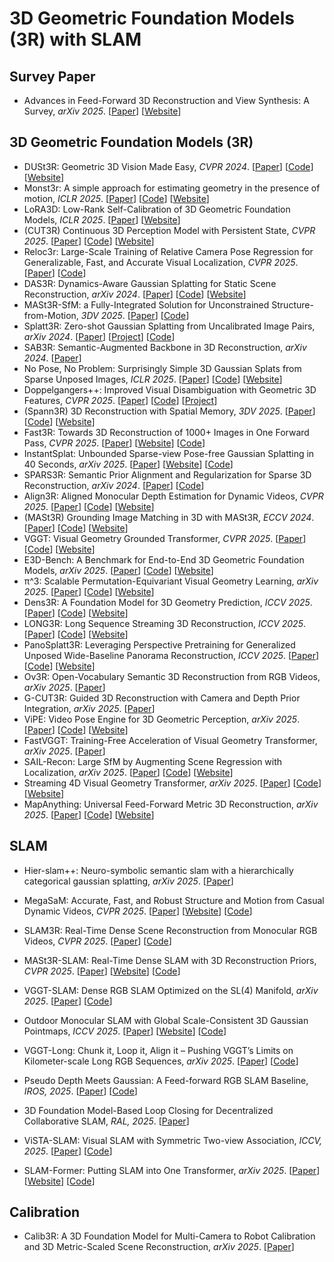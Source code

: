 # 3D Geometric Foundation Models (3R) with SLAM

## Survey Paper

- Advances in Feed-Forward 3D Reconstruction and View Synthesis: A Survey, *arXiv 2025*. [[Paper](https://arxiv.org/pdf/2507.14501)] [[Website](https://fnzhan.com/projects/Feed-Forward-3D/)]

## 3D Geometric Foundation Models (3R)

- DUSt3R: Geometric 3D Vision Made Easy, *CVPR 2024*. [[Paper](https://openaccess.thecvf.com/content/CVPR2024/papers/Wang_DUSt3R_Geometric_3D_Vision_Made_Easy_CVPR_2024_paper.pdf)] [[Code](https://github.com/naver/dust3r)] [[Website](https://dust3r.europe.naverlabs.com/)]
- Monst3r: A simple approach for estimating geometry in the presence of motion, *ICLR 2025*. [[Paper](https://arxiv.org/pdf/2410.03825)] [[Code](https://github.com/Junyi42/monst3r)] [[Website](https://monst3r-project.github.io/)]
- LoRA3D: Low-Rank Self-Calibration of 3D Geometric Foundation Models, *ICLR 2025*. [[Paper](https://arxiv.org/pdf/2412.07746)] [[Website](https://520xyxyzq.github.io/lora3d/)]
- (CUT3R) Continuous 3D Perception Model with Persistent State, *CVPR 2025*. [[Paper](https://arxiv.org/pdf/2501.12387)] [[Code](https://github.com/CUT3R/CUT3R)] [[Website](https://cut3r.github.io/)]
- Reloc3r: Large-Scale Training of Relative Camera Pose Regression for Generalizable, Fast, and Accurate Visual Localization, *CVPR 2025*. [[Paper](https://arxiv.org/pdf/2412.08376)] [[Code](https://github.com/ffrivera0/reloc3r)]
- DAS3R: Dynamics-Aware Gaussian Splatting for Static Scene Reconstruction, *arXiv 2024*. [[Paper](https://arxiv.org/pdf/2412.19584)] [[Code](https://github.com/kai422/das3r)] [[Website](https://kai422.github.io/DAS3R/)]
- MASt3R-SfM: a Fully-Integrated Solution for Unconstrained Structure-from-Motion, *3DV 2025*. [[Paper](https://arxiv.org/pdf/2409.19152)] [[Code](https://github.com/naver/mast3r/tree/mast3r_sfm)]
- Splatt3R: Zero-shot Gaussian Splatting from Uncalibrated Image Pairs, *arXiv 2024*. [[Paper](https://arxiv.org/pdf/2408.13912)] [[Project](https://splatt3r.active.vision/)] [[Code](https://github.com/btsmart/splatt3r)]
- SAB3R: Semantic-Augmented Backbone in 3D Reconstruction, *arXiv 2024*. [[Paper](https://tianx-ia.github.io/Semantic_Augmented_3D_Foundation_Models.pdf)]
- No Pose, No Problem: Surprisingly Simple 3D Gaussian Splats from Sparse Unposed Images, *ICLR 2025*. [[Paper](https://arxiv.org/pdf/2410.24207)] [[Code](https://github.com/cvg/NoPoSplat)] [[Website](https://noposplat.github.io/)]
- Doppelgangers++: Improved Visual Disambiguation with Geometric 3D Features, *CVPR 2025*. [[Paper](https://arxiv.org/pdf/2412.05826)] [[Code](https://github.com/doppelgangers25/doppelgangers-plusplus)] [[Project](https://doppelgangers25.github.io/doppelgangers_plusplus/)]
- (Spann3R) 3D Reconstruction with Spatial Memory, *3DV 2025*. [[Paper](https://arxiv.org/pdf/2408.16061)] [[Code](https://github.com/HengyiWang/spann3r)] [[Website](https://hengyiwang.github.io/projects/spanner)]
- Fast3R: Towards 3D Reconstruction of 1000+ Images in One Forward Pass, *CVPR 2025*. [[Paper](https://arxiv.org/pdf/2501.13928)] [[Website](https://fast3r-3d.github.io/)] [[Code](https://github.com/facebookresearch/fast3r)]
- InstantSplat: Unbounded Sparse-view Pose-free Gaussian Splatting in 40 Seconds, *arXiv 2025*. [[Paper](https://generative-vision.github.io/workshop-CVPR-24/papers/11.pdf)] [[Website](https://instantsplat.github.io/)] [[Code](https://github.com/NVlabs/InstantSplat)]
- SPARS3R: Semantic Prior Alignment and Regularization for Sparse 3D Reconstruction, *arXiv 2024*. [[Paper](https://arxiv.org/pdf/2411.12592)] [[Code](https://github.com/snldmt/SPARS3R)]
- Align3R: Aligned Monocular Depth Estimation for Dynamic Videos, *CVPR 2025*. [[Paper](https://arxiv.org/pdf/2412.03079)] [[Code](https://github.com/jiah-cloud/Align3R)] [[Website](https://igl-hkust.github.io/Align3R.github.io/)]
- (MASt3R) Grounding Image Matching in 3D with MASt3R, *ECCV 2024*. [[Paper](https://arxiv.org/pdf/2406.09756)] [[Code](https://github.com/naver/mast3r)] [[Website](https://europe.naverlabs.com/blog/mast3r-matching-and-stereo-3d-reconstruction/)]
- VGGT: Visual Geometry Grounded Transformer, *CVPR 2025*. [[Paper](https://arxiv.org/pdf/2503.11651)] [[Code](https://github.com/facebookresearch/vggt)] [[Website](https://vgg-t.github.io/)]
- E3D-Bench: A Benchmark for End-to-End 3D Geometric Foundation Models, *arXiv 2025*. [[Paper](https://arxiv.org/pdf/2506.01933)] [[Code](https://github.com/VITA-Group/E3D-Bench)] [[Website](https://e3dbench.github.io/)]
- π^3: Scalable Permutation-Equivariant Visual Geometry Learning, *arXiv 2025*. [[Paper](https://arxiv.org/abs/2507.13347)] [[Code](https://github.com/yyfz/Pi3?tab=readme-ov-file)] [[Website](https://yyfz.github.io/pi3/)]
- Dens3R: A Foundation Model for 3D Geometry Prediction, *ICCV 2025*. [[Paper](https://arxiv.org/pdf/2507.16290v1)] [[Code](https://github.com/G-1nOnly/Dens3R)] [[Website](https://g-1nonly.github.io/Dens3R/)]
- LONG3R: Long Sequence Streaming 3D Reconstruction, *ICCV 2025*. [[Paper](https://arxiv.org/pdf/2507.18255)] [[Code](https://github.com/zgchen33/LONG3R/)] [[Website](https://zgchen33.github.io/LONG3R/)]
- PanoSplatt3R: Leveraging Perspective Pretraining for Generalized Unposed Wide-Baseline Panorama Reconstruction, *ICCV 2025*. [[Paper](https://arxiv.org/pdf/2507.21960)] [[Code]()] [[Website](https://npucvr.github.io/PanoSplatt3R/)]
- Ov3R: Open-Vocabulary Semantic 3D Reconstruction from RGB Videos, *arXiv 2025*. [[Paper](https://arxiv.org/pdf/2507.22052)]
- G-CUT3R: Guided 3D Reconstruction with Camera and Depth Prior Integration, *arXiv 2025*. [[Paper](https://arxiv.org/pdf/2508.11379)]
- ViPE: Video Pose Engine for 3D Geometric Perception, *arXiv 2025*. [[Paper](https://arxiv.org/pdf/2508.10934)] [[Code](https://github.com/nv-tlabs/vipe)] [[Website](https://research.nvidia.com/labs/toronto-ai/vipe/)]
- FastVGGT: Training-Free Acceleration of Visual Geometry Transformer, *arXiv 2025*. [[Paper](https://arxiv.org/pdf/2509.02560)]
- SAIL-Recon: Large SfM by Augmenting Scene Regression with Localization, *arXiv 2025*. [[Paper](https://arxiv.org/pdf/2508.17972)] [[Code](https://github.com/HKUST-SAIL/sail-recon)] [[Website](https://hkust-sail.github.io/sail-recon/)]
- Streaming 4D Visual Geometry Transformer, *arXiv 2025*. [[Paper](https://arxiv.org/pdf/2507.11539)] [[Code](https://github.com/wzzheng/StreamVGGT)] [[Website](https://wzzheng.net/StreamVGGT/)]
- MapAnything: Universal Feed-Forward Metric 3D Reconstruction, *arXiv 2025*. [[Paper](https://arxiv.org/pdf/2509.13414)] [[Code](https://github.com/facebookresearch/map-anything)] [[Website](https://map-anything.github.io/)]


## SLAM

- Hier-slam++: Neuro-symbolic semantic slam with a hierarchically categorical gaussian splatting, *arXiv 2025*. [[Paper](https://arxiv.org/pdf/2502.14931)]

- MegaSaM: Accurate, Fast, and Robust Structure and Motion from Casual Dynamic Videos, *CVPR 2025*. [[Paper](https://arxiv.org/pdf/2412.04463)] [[Website](https://mega-sam.github.io/)] [[Code](https://github.com/mega-sam/mega-sam)]
- SLAM3R: Real-Time Dense Scene Reconstruction from Monocular RGB Videos, *CVPR 2025*. [[Paper](https://arxiv.org/pdf/2412.09401)] [[Code](https://github.com/PKU-VCL-3DV/SLAM3R)]
- MASt3R-SLAM: Real-Time Dense SLAM with 3D Reconstruction Priors, *CVPR 2025*. [[Paper](https://arxiv.org/pdf/2412.12392)] [[Website](https://edexheim.github.io/mast3r-slam/)] [[Code](https://github.com/rmurai0610/MASt3R-SLAM)]
- VGGT-SLAM: Dense RGB SLAM Optimized on the SL(4) Manifold, *arXiv 2025*. [[Paper](https://arxiv.org/pdf/2505.12549)] [[Code](https://github.com/MIT-SPARK/VGGT-SLAM)]
- Outdoor Monocular SLAM with Global Scale-Consistent 3D Gaussian Pointmaps, *ICCV 2025*. [[Paper](https://arxiv.org/pdf/2507.03737)] [[Website](https://3dagentworld.github.io/S3PO-GS/)] [[Code](https://github.com/3DAgentWorld/S3PO-GS)]
- VGGT-Long: Chunk it, Loop it, Align it – Pushing VGGT’s Limits on Kilometer-scale Long RGB Sequences, *arXiv 2025*. [[Paper](https://arxiv.org/pdf/2507.16443)] [[Code](https://github.com/DengKaiCQ/VGGT-Long)]
- Pseudo Depth Meets Gaussian: A Feed-forward RGB SLAM Baseline, *IROS, 2025*. [[Paper](https://arxiv.org/pdf/2508.04597)] [[Code](https://github.com/wangyr22/DepthGS)]
- 3D Foundation Model-Based Loop Closing for Decentralized Collaborative SLAM, *RAL, 2025*. [[Paper](https://ieeexplore.ieee.org/document/11159173)]
- ViSTA-SLAM: Visual SLAM with Symmetric Two-view Association, *ICCV, 2025*. [[Paper](https://arxiv.org/pdf/2509.01584)] [[Code](https://github.com/zhangganlin/vista-slam)]
- SLAM-Former: Putting SLAM into One Transformer, *arXiv 2025*. [[Paper](https://arxiv.org/pdf/2509.16909)] [[Website](https://tsinghua-mars-lab.github.io/SLAM-Former/)] [[Code](https://github.com/Tsinghua-MARS-Lab/SLAM-Former)]

## Calibration
- Calib3R: A 3D Foundation Model for Multi-Camera to Robot Calibration and 3D Metric-Scaled Scene Reconstruction, *arXiv 2025*. [[Paper](https://arxiv.org/pdf/2509.08813)]
